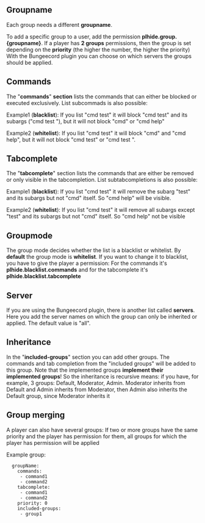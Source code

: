 ## Groupname

Each group needs a different **groupname**.

To add a specific group to a user, add the permission **plhide.group.{groupname}**. If a player has **2 groups** permissions, then the group is set depending on the **priority** (the higher the number, the higher the priority)
With the Bungeecord plugin you can choose on which servers the groups should be applied.

## Commands

The "**commands**" **section** lists the commands that can either be blocked or executed exclusively. List subcommads is also possible:

Example1 (**blacklist**): If you list "cmd test" it will block "cmd test" and its subargs ("cmd test <args>"), but it will not block "cmd" or "cmd help"

Example2 (**whitelist**): If you list "cmd test" it will block "cmd" and "cmd help", but it will not block "cmd test" or "cmd test <args>".

## Tabcomplete

The "**tabcomplete**" section lists the commands that are either be removed or only visible in the tabcompletion. List subtabcompletions is also possible:


Example1 (**blacklist**): If you list "cmd test" it will remove the subarg "test" and its subargs but not "cmd" itself. So "cmd help" will be visible.


Example2 (**whitelist**): If you list "cmd test" it will remove all subargs except "test" and its subargs but not "cmd" itself. So "cmd help" not be visible

## Groupmode

The group mode decides whether the list is a blacklist or whitelist. By **default** the group mode is **whitelist**. If you want to change it to blacklist, you have to give the player a permission:
For the commands it's **plhide.blacklist.commands** and for the tabcomplete it's **plhide.blacklist.tabcomplete**

## Server

If you are using the Bungeecord plugin, there is another list called **servers**. Here you add the server names on which the group can only be inherited or applied. 
The default value is "all".

## Inheritance

In the "**included-groups**" section you can add other groups.
The commands and tab completion from the "included groups" will be added to this group. Note that the implemented groups **implement their implemented groups**!​
So the inheritance is recursive means: if you have, for example, 3 groups: Default, Moderator, Admin. Moderator inherits from Default and Admin inherits from Moderator, then Admin also inherits the Default group, since Moderator inherits it 

## Group merging

A player can also have several groups:
If two or more groups have the same priority and the player has permission for them, all groups for which the player has permission will be applied

Example group:
``` 
  groupName:
    commands:
     - command1
     - command2
    tabcomplete:
     - command1
     - command2
    priority: 0
    included-groups:
     - group1
```